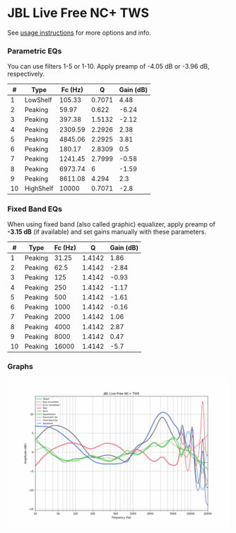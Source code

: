 # JBL Live Free NC+ TWS
See [usage instructions](https://github.com/jaakkopasanen/AutoEq#usage) for more options and info.

### Parametric EQs
You can use filters 1-5 or 1-10. Apply preamp of -4.05 dB or -3.96 dB, respectively.

|   # | Type      |   Fc (Hz) |      Q |   Gain (dB) |
|-----|-----------|-----------|--------|-------------|
|   1 | LowShelf  |    105.33 | 0.7071 |        4.48 |
|   2 | Peaking   |     59.97 | 0.622  |       -6.24 |
|   3 | Peaking   |    397.38 | 1.5132 |       -2.12 |
|   4 | Peaking   |   2309.59 | 2.2926 |        2.38 |
|   5 | Peaking   |   4845.06 | 2.2925 |        3.81 |
|   6 | Peaking   |    180.17 | 2.8309 |        0.5  |
|   7 | Peaking   |   1241.45 | 2.7999 |       -0.58 |
|   8 | Peaking   |   6973.74 | 6      |       -1.59 |
|   9 | Peaking   |   8611.08 | 4.294  |        2.3  |
|  10 | HighShelf |  10000    | 0.7071 |       -2.8  |

### Fixed Band EQs
When using fixed band (also called graphic) equalizer, apply preamp of **-3.15 dB** (if available) and set gains manually with these parameters.

|   # | Type    |   Fc (Hz) |      Q |   Gain (dB) |
|-----|---------|-----------|--------|-------------|
|   1 | Peaking |     31.25 | 1.4142 |        1.86 |
|   2 | Peaking |     62.5  | 1.4142 |       -2.84 |
|   3 | Peaking |    125    | 1.4142 |       -0.93 |
|   4 | Peaking |    250    | 1.4142 |       -1.17 |
|   5 | Peaking |    500    | 1.4142 |       -1.61 |
|   6 | Peaking |   1000    | 1.4142 |       -0.16 |
|   7 | Peaking |   2000    | 1.4142 |        1.06 |
|   8 | Peaking |   4000    | 1.4142 |        2.87 |
|   9 | Peaking |   8000    | 1.4142 |        0.47 |
|  10 | Peaking |  16000    | 1.4142 |       -5.7  |

### Graphs
![](./JBL%20Live%20Free%20NC+%20TWS.png)
